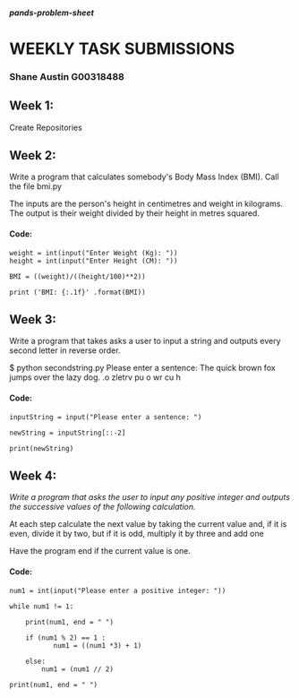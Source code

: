 ##### pands-problem-sheet
# WEEKLY TASK SUBMISSIONS
### Shane Austin G00318488

## Week 1:

Create Repositories

## Week 2:

Write a program that calculates somebody's Body Mass Index (BMI). Call the file bmi.py

The inputs are the person's height in centimetres and weight in kilograms.
The output  is their weight divided by their height in metres squared.

#### Code:
``` 
weight = int(input("Enter Weight (Kg): "))      
height = int(input("Enter Height (CM): "))      

BMI = ((weight)/((height/100)**2))              

print ('BMI: {:.1f}' .format(BMI))
``` 

## Week 3:

Write a program that takes asks a user to input a string and outputs every second letter in reverse order.

$ python secondstring.py
Please enter a sentence: The quick brown fox jumps over the lazy dog.
.o zletrv pu o wr cu h

#### Code:
``` 
inputString = input("Please enter a sentence: ")

newString = inputString[::-2]

print(newString)
```

## Week 4:

*Write a program that asks the user to input any positive integer and outputs the successive values of the following calculation.*

At each step calculate the next value by taking the current value and, if it is even, divide it by two, but if it is odd, multiply it by three and add one

Have the program end if the current value is one.

#### Code:
``` 
num1 = int(input("Please enter a positive integer: "))

while num1 != 1:

    print(num1, end = " ")

    if (num1 % 2) == 1 :
           num1 = ((num1 *3) + 1)

    else:
        num1 = (num1 // 2)

print(num1, end = " ")
```        